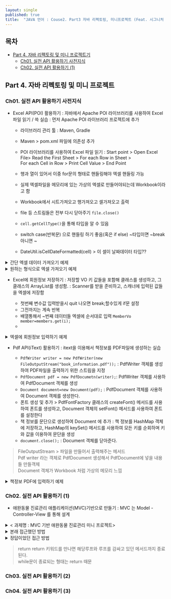 ```yaml
---
layout: single
published: true
title:  "JAVA 언어 : Couse2. Part3 자바 리펙토링, 미니프로젝트 (Feat. 시그니처 백엔드 강의)"
---
```




## 목차

- [Part 4. 자바 리펙토링 및 미니 프로젝트기](#part3-api-활용하기-1)
  * [Ch01. 실전 API 활용하기 사전지식](#ch01-실전-api-활용하기-사전지식)
  * [Ch02. 실전 API 활용하기 (1)](#ch02-실전-api-활용하기-1)

## Part 4. 자바 리펙토링 및 미니 프로젝트

### Ch01. 실전 API 활용하기 사전지식

* Excel API(POI) 활용하기
  : 자바에서 Apache POI 라이브러리를 사용하여 Excel 파일 읽기 / 쓱 실습
  : 먼저 Apache POI 라이브러리 프로젝트에 추가

  - 라이브러리 관리 툴 : Maven, Gradle
  - Maven > pom.xml 파일에 의존성 추가
  - POI 라이브러리를 사용하여 Excel 파일 읽기
    : Start point > Open Excel File> Read the First Sheet > For each Row in Sheet >  
    For each Cell in Row > Print Cell Value > End Point
  - 행과 열이 있어서 이중 for문의 형태로 핸들링해야 엑셀 핸들링 가능
  - 실제 엑셀파일을 메모리에 있는 가상의 엑셀로 만들어야되는데  Workbook이라고 함
  - Workbook에서 시트가져오고 행가져오고 셀가져오고 출력
  - file 등 스트림들은 전부 다시 닫아주기 `file.close()`


  - `cell.getCellType()`을 통해 타입을 알 수 있음
  - switch case(반복문) 으로 핸들링 하기 좋음(혹은 if else) ~타입이면 ~break 아니면 ~
  - DateUtil.isCellDateFormatted(cell) > 이 셀이 날짜데이터 타입??

<details>
  <summary>
    간단 엑셀 데이터 가져오기 예제
  </summary>

<div markdown="1">
  <br>

```java
import java.io.File;
import java.io.FileInputStream;
import java.io.IOException;

public class ExcelExample {
    public static void main(String[] args) {
        try{
            FileInputStream file=new FileInputStream(new File("example.xlsx"));
            //파일에서 읽어와야됨. 파일이름 적어줘야됨. 실제 엑셀파일
            //실제 엑셀파일을 메모리에 있는 가상의 엑셀로 만들어야되는데  Workbook이라고 함
            Workbook workbook= WorkbookFactory.create(file);
            Sheet sheet=workbook.getSheetAt(0);
            for(Row row: sheet){
                for(Cell cell: row){
                    System.out.print(cell+"\t");
                }
                System.out.println();//줄바꿈
            }
            file.close();
            System.out.println("엑셀에서 데이터 읽어오기 성공");
        }catch(IOException e){
            e.printStackTrace();
        }
    }
}
```

</div>
</details>


<details>
  <summary>
    원하는 형식으로 엑셀 가져오기 예제
  </summary>

<div markdown="1">
  <br>


```java
public class ExcelExample {
  public static void main(String[] args) {
    try {
      FileInputStream file = new FileInputStream(new File("example.xlsx"));
      Workbook workbook = WorkbookFactory.create(file);
      Sheet sheet = workbook.getSheetAt(0);
      for (Row row : sheet) {
        for (Cell cell : row) {
          switch (cell.getCellType()) {
            case NUMERIC:
            if (DateUtil.isCellDateFormatted(cell)) {
              Date dateValue = cell.getDateCellValue();
              DateFormat dateFormat = new SimpleDateFormat("yyyy-MM-dd");
              String formattedDate = dateFormat.format(dateValue);
              System.out.print(formattedDate + "\t");
            } else {
              double numericValue = cell.getNumericCellValue();
            if (numericValue == Math.floor(numericValue)) {
              int intValue = (int) numericValue;
              System.out.print(intValue + "\t");
            } else {
              System.out.print(numericValue + "\t");
              }
            }
          break;
          case STRING:
              String stringValue = cell.getStringCellValue();
              System.out.print(stringValue + "\t");
              break;
              case BOOLEAN:
              boolean booleanValue = cell.getBooleanCellValue();
              System.out.print(booleanValue + "\t");
              break;
          case FORMULA:
            String formulaValue = cell.getCellFormula();
            System.out.print(formulaValue + "\t");
            break;
          case BLANK:
            System.out.print("\t");
            break;
            default:
            System.out.print("\t");
            break;
            }
            }
            System.out.println();
            }
            file.close();
            } catch (IOException e) {
        e.printStackTrace();
      }
    }
}
```

</div>
</details>

* Excel에 회원정보 저장하기
  : 저장할 VO 키 값들을 포함해 클래스를 생성하고, 그 클래스의 ArrayList를 생성함.
  : Scanner를 받을 준비하고, 스캐너에 입력된 값들을 엑셀에 저장함

  - 첫번째 변수값 입력받을시 quit 나오면 break;할수있게 if문 설정
  - 그전까지는 계속 반복
  - 배열통해서 ~번째 데이터들 엑셀에 순서대로 입력 `MemberVo member=members.get(i);`
  - 
 



<details>
  <summary>
    엑셀에 회원정보 입력하기 예제
  </summary>

<div markdown="1">
  <br>

VO클래스 만들기
```java
public class Member {
  private String name;
  private int age;
  private String birthdate;
  private String phone;
  private String address;
  private boolean isMarried;
  // 생성자, getter, setter, toString()
}
```


```java
import java.io.File;
import java.io.FileOutputStream;
import java.io.IOException;
import java.util.ArrayList;
import java.util.List;
import java.util.Scanner;
import org.apache.poi.ss.usermodel.Cell;
import org.apache.poi.ss.usermodel.Row;
import org.apache.poi.ss.usermodel.Sheet;
import org.apache.poi.xssf.usermodel.XSSFWorkbook;

public class ExcelWriter {
public static void main(String[] args) {
Scanner scanner = new Scanner(System.in);
List<MemberVO> members = new ArrayList<>();
while (true) {
System.out.print("이름을 입력하세요:");
String name = scanner.nextLine();
if (name.equals("quit")) {
break;
}
System.out.print("나이를 입력하세요:");
int age = scanner.nextInt();
scanner.nextLine(); // 개행문자 제거
System.out.print("생년월일을 입력하세요:");
String birthdate = scanner.nextLine();
System.out.print("전화번호를 입력하세요:");
String phone = scanner.nextLine();
System.out.print("주소를 입력하세요:");
String address = scanner.nextLine();
System.out.print("결혼여부를 입력하세요 (true/false):");
boolean isMarried = scanner.nextBoolean();
scanner.nextLine(); // 개행문자 제거
MemberVO member = new MemberVO(name, age, birthdate, phone, address, isMarried);
members.add(member);
}
scanner.close();

try {
XSSFWorkbook workbook = new XSSFWorkbook();
Sheet sheet = workbook.createSheet("회원 정보");
// 헤더 생성
Row headerRow = sheet.createRow(0);
headerRow.createCell(0).setCellValue("이름");
headerRow.createCell(1).setCellValue("나이");
headerRow.createCell(2).setCellValue("생년월일");
headerRow.createCell(3).setCellValue("전화번호");
headerRow.createCell(4).setCellValue("주소");
headerRow.createCell(5).setCellValue("결혼여부");
// 데이터 생성
for (int i = 0; i < members.size(); i++) {
MemberVO member = members.get(i);
Row row = sheet.createRow(i + 1);
row.createCell(0).setCellValue(member.getName());
row.createCell(1).setCellValue(member.getAge());
row.createCell(2).setCellValue(member.getBirthdate());
row.createCell(3).setCellValue(member.getPhone());
row.createCell(4).setCellValue(member.getAddress());
Cell marriedCell = row.createCell(5);
marriedCell.setCellValue(member.isMarried());
}
// 엑셀 파일 저장
String filename = "members.xlsx";
FileOutputStream outputStream = new FileOutputStream(new File(filename));
workbook.write(outputStream);
workbook.close();
System.out.println("엑셀 파일이 저장되었습니다: " + filename);
} catch (IOException e) {
System.out.println("엑셀 파일 저장 중 오류가 발생했습니다.");
e.printStackTrace();
}
}
}

```

</div>
</details>

* Pdf API(iText) 활용하기
  : itext을 이용해서 책정보를 PDF파일에 생성하는 실습

  - `PdfWriter writer = new PdfWriter(new FileOutputStream("book_information.pdf"));` : PdfWriter 객체를 생성하여 PDF파일을 출력하기 위한 스트림을 지정
  - `PdfDocument pdf = new PdfDocumetn(writer);`: PdfWriter 객체를 사용하여 PdfDocument 객체를 생성
  - `Document document=new Document(pdf);` : PdfDocument 객체를 사용하여 Document 객체를 생성한다.
  - 폰트 생성 및 추가 > PdfFontFactory 클래스의 createFont() 메서드를 사용하여 폰트를 생성하고, Document 객체의 setFont() 메서드를 사용하여 폰트를 설정한다
  - 책 정보를 문단으로 생성하여 Document 에 추가 : 책 정보를 HashMap 객체에 저장하고, HashMap의 keySet() 메서드를 사용하여 모든 키를 순회하며 키와 값을 이용하여 문단을 생성
  - `document.close();` : Document 객체를 닫아준다. 

> FileOutputStream >  파일을 만들어서 출력해주는 메서드  
> Pdf writer 라는 객체로 PdfDocument 생성해서 PdfDocument에 넣을 내용들 만들객체  
> Document 객체가 Workbook 처럼 가상의 메모리 느낌   




<details>
  <summary>
    책정보 PDF에 입력하기 예제
  </summary>

<div markdown="1">
  <br>

```java
import com.itextpdf.io.font.PdfEncodings;
import com.itextpdf.kernel.font.PdfFont;
import com.itextpdf.kernel.font.PdfFontFactory;
import com.itextpdf.kernel.pdf.PdfDocument;
import com.itextpdf.kernel.pdf.PdfWriter;
import com.itextpdf.layout.Document;
import com.itextpdf.layout.element.Paragraph;

import java.io.FileNotFoundException;
import java.io.FileOutputStream;
import java.io.IOException;
import java.time.Year;
import java.util.HashMap;



public class BookInfoToPDF {

        public static void main(String[] args) throws IOException {
            HashMap<String, String> bookInfo = new HashMap<>();
            bookInfo.put("title", "한글    자바");
            bookInfo.put("author", "홍길동");
            bookInfo.put("publisher", "한글    출판사");
            bookInfo.put("year", String.valueOf(Year.now().getValue()));
            bookInfo.put("price", "25000");
            bookInfo.put("pages", "400");


            try {

                            PdfWriter writer = new PdfWriter(new FileOutputStream("book_information.pdf"));
// PdfWriter 객체를    사용하여    PdfDocument 객체    생성
                            PdfDocument pdf = new PdfDocument(writer);
// Document 객체    생성
                            Document document = new Document(pdf);

                            // 폰트    생성    및    추가
                            PdfFont font = PdfFontFactory.createFont("CookieRun Regular.otf", PdfEncodings.IDENTITY_H, true);
                            document.setFont(font);
// 책    정보를    문단으로    생성하여    Document에    추가
                            for (String key : bookInfo.keySet()) {
                                Paragraph paragraph = new Paragraph(key + ": " + bookInfo.get(key));
                                document.add(paragraph);
                            }
// Document 닫기
                            document.close();

                            System.out.println("book_information.pdf 파일이    생성되었습니다.");
                        } catch (FileNotFoundException e) {
                            e.printStackTrace();
                        }
                    }
                }

```
</div>
</details>
  

### Ch02. 실전 API 활용하기 (1)

* 애완동물 진료관리 애플리케이션(MVC)기반으로 만들기
  : MVC 는 Model - Controller-View 를 통해 설계



<details>
  <summary>
    < 과제명 : MVC 기반 애완동물 진료관리 미니 프로젝트>
  </summary>

<div markdown="1">
  <br>



===애완동물진료관리시스템===
1. 신규 고객 정보 입력
2. 진료 기록 저장
3. 진료 기록 조회
4. 진료 기록 삭제
5. 종료
원하는 기능을 선택하세요:

원하는 기능을 선택하세요:1
신규 고객 정보를 입력하세요.
전화번호:_010-1111-1111_
소유주 이름:_박매일_
동물 이름:_토리_
주소:_광주_
종류:_비숑_
출생년도(yyyy):_2022_
고객 정보가 추가되었습니다.

원하는 기능을 선택하세요:1
신규 고객 정보를 입력하세요.
전화번호:_010-1111-1111_
소유주 이름:_박미미_
동물 이름:_미미_
주소:_서울_
종류:_비숑_
출생년도(yyyy):_2021_
이미 등록된 전화번호입니다.

원하는 기능을 선택하세요:2
전화번호를 입력하세요:_010-1111-1111_
진료일을 입력하세요:_2023-03-20_
진료내용을 입력하세요:_코로나접종_
진료기록이 저장되었습니다.

원하는 기능을 선택하세요:4
전화번호를 입력하세요: _010-1111-1111_
진료기록 정보가 삭제되었습니다.

원하는 기능을 선택하세요:3
전화번호를 입력하세요:_010-1111-1111_
해당 전화번호를 가진 진료 기록이 없습니다.

원하는 기능을 선택하세요:3
전화번호를 입력하세요:_010-1111-1111_
[토리]의 진료기록
진료일: 2023-03-20
진료내용: 코로나접종
소유주 이름: 박매일
동물 이름: 토리
주소: 광주
종류: 비숑
출생년도: 2022

원하는 기능을 선택하세요:5
프로그램을 종료합니다.

</div>
</details>


<details>
  <summary>
    본래 접근했던 방법
  </summary>

<div markdown="1">
  <br>

  - 객체를 3가지 설계
  - Member, Record 객체 2가지와 입력하는 스캐너값을 받아 변수변경하는 Changenumber 메서드
  - 메인메서드에 많은 기능을 넣고, while과 switch case를 통해서 메서드 설계
  - 구현 했던 부분> 정보 추가, 레코드 검색 및 호출, 레코드 삭제
  - 구현 못했던 부분> 정보 연결(레코드와 petinfo), 프로그램 종료(그냥 return 이란 흐름제어문을 안배움)
  - 문제 : 3번의 검색기능이 문제가 있었음 >>object타입(객체타입)은 `==` 대신 'equals()'를 사용해야 비교가능   
    그러므로 equals로 전화번호 비교했어야함(해결)


* 객체 3가지 다음과 같음(Changenumber, Petinfo, Petrecord)

```java
package petmvc;

public class Changenumber {
    private int numbers;

    public Changenumber(int numbers) {
        this.numbers = numbers;
    }

    public int getNumbers() {
        return numbers;
    }

    public void setNumbers(int numbers) {
        this.numbers = numbers;
    }

    public Changenumber() {
    }
}
```

---

```java
package petmvc;

public class Petinfo {
    private String phone;
    private String person;

    private String petname;
    private String address;
    private String kinds;
    private String birth;

    public Petinfo() {
    }

    public Petinfo(String phone, String person, String petname, String address, String kinds, String birth) {
        this.phone = phone;
        this.person = person;
        this.petname = petname;
        this.address = address;
        this.kinds = kinds;
        this.birth = birth;
    }


    public String getPhone() {
        return phone;
    }

    public void setPhone(String phone) {
        this.phone = phone;
    }

    public String getPerson() {
        return person;
    }

    public void setPerson(String person) {
        this.person = person;
    }

    public String getAddress() {
        return address;
    }

    public void setAddress(String address) {
        this.address = address;
    }

    public String getKinds() {
        return kinds;
    }

    public void setKinds(String kinds) {
        this.kinds = kinds;
    }

    public String getBirth() {
        return birth;
    }

    public void setBirth(String birth) {
        this.birth = birth;
    }

    public String getPetname() {
        return petname;
    }

    public void setPetname(String petname) {
        this.petname = petname;
    }

}
```

---

```java

package petmvc;

public class Petrecord {
    private String phonenumber;
    private String date;
    private String detail;

    public Petrecord() {
    }

    public String getPhonenumber() {
        return phonenumber;
    }

    public void setPhonenumber(String phonenumber) {
        this.phonenumber = phonenumber;
    }

    public String getDate() {
        return date;
    }

    public void setDate(String date) {
        this.date = date;
    }

    public String getDetail() {
        return detail;
    }

    public void setDetail(String detail) {
        this.detail = detail;
    }

    public Petrecord(String phonenumber, String date, String detail) {
        this.phonenumber = phonenumber;
        this.date = date;
        this.detail = detail;
    }
}
```


* 메인 메서드 다음과같음
  객체마다의 연관성을 넣어주는 컨트롤러 가 있고, 메인 메서드 화면을 간단하게 보여주면 좋았을것 같긴함

```java
package petmvc;

import java.util.ArrayList;
import java.util.List;
import java.util.Scanner;

public class Petproject {
    public static void main(String[] args) {
        List<Petinfo> info=new ArrayList<>();
        List<Petrecord> details=new ArrayList<>();
        Scanner scanner=new Scanner(System.in);
        System.out.println("===애완동물진료관리시스템===");
        System.out.println("1. 신규 고객 정보 입력");
        System.out.println("2. 진료 기록 저장");
        System.out.println("3. 진료 기록 조회");
        System.out.println("4. 진료 기록 삭제");
        System.out.println("5. 종료");



        System.out.print("원하는 기능을 선택하세요 :");
        Changenumber number = new Changenumber(scanner.nextInt());
        scanner.nextLine();


        while(number.getNumbers()!=5) {

            switch (number.getNumbers()) {
                case 1:
                    System.out.println("신규 고객 정보를 입력하세요.");
                    System.out.print("전화번호:");
                    String phone = scanner.nextLine();

                    System.out.print("소유주 이름:");
                    String person = scanner.nextLine();

                    System.out.print("동물 이름:");
                    String petname = scanner.nextLine();

                    System.out.print("주소:");
                    String address = scanner.nextLine();

                    System.out.print("종류:");
                    String kinds = scanner.nextLine();

                    System.out.print("출생년도:");
                    String birth = scanner.nextLine();

                    Petinfo member = new Petinfo(phone, person, petname, address, kinds, birth);
                    info.add(member);

                    System.out.println("고객 정보가 추가되었습니다.");


                    break;

                case 2:
                    System.out.print("전화번호를 입력하세요:");
                    String phonenumber = scanner.nextLine();

                    System.out.print("진료일을 입력하세요:");
                    String date = scanner.nextLine();

                    System.out.print("진료내용을 입력하세요:");
                    String detail = scanner.nextLine();

                    Petrecord record = new Petrecord(phonenumber, date, detail);
                    details.add(record);

                    System.out.println("진료기록이 저장되었습니다.");

                    break;

                case 3:
                    System.out.print("전화번호를 입력하세요:");
                    String keynumber = scanner.nextLine();
                    for (int j = 0; j < details.size(); j++) {
                        Petrecord petrecord = details.get(j);
                        if (keynumber == details.get(j).getPhonenumber()) {

                            for (int i = 0; i < info.size(); i++) {
                                Petinfo petinfo = info.get(i);


                                if ((keynumber == (info.get(i).getPhone()))) {
                                    System.out.println("[" + info.get(i).getPetname() + "]" + "의 진료기록");
                                    System.out.println("진료일 : " + details.get(j).getDate());
                                    System.out.println("진료내용 : " + details.get(j).getDetail());
                                    System.out.println("소유주 이름 : " + info.get(i).getPerson());
                                    System.out.println("동물 이름 : " + info.get(i).getPetname());
                                    System.out.println("주소 : " + info.get(i).getAddress());
                                    System.out.println("종류 : " + info.get(i).getKinds());
                                    System.out.println("출생년도 : " + info.get(i).getBirth());

                                }


                            }

                        }
                    }

                    break;


                case 4:
                    System.out.print("전화번호를 입력하세요:");
                    String keynumber2 = scanner.nextLine();
                    for (int i = 0; i < details.size(); i++) {
                        Petrecord petrecord = details.get(i);
                        if (keynumber2 == details.get(i).getPhonenumber()) {
                            details.remove(i);
                        }
                    }
                    break;

                case 5:
                    System.out.println("프로그램을 종료합니다.");

            }
            System.out.print("원하는 기능을 선택하세요 :");
           number.setNumbers(scanner.nextInt());
            scanner.nextLine();

        }
    }
}
```


</div>
</details>

<details>
  <summary>
    정답이었던 접근 방법
  </summary>

<div markdown="1">
  <br>

  - MVC의 모델이 2가지 있으면, Model에 따른 Controller를 2개 설계
  - Model에 따라 Controller의 기능 설계 Controller는 List들을 만들고, 추가, 삭제, 검색 기능을 가짐
  - 


</div>
</details>

> return
> return 키워드를 만나면 해당루프와 루프를 감싸고 있던 메서드까지 종료된다.  
> while문이 종료되는 형태는 return 때문

### Ch03. 실전 API 활용하기 (2)
### Ch04. 실전 API 활용하기 (3)
